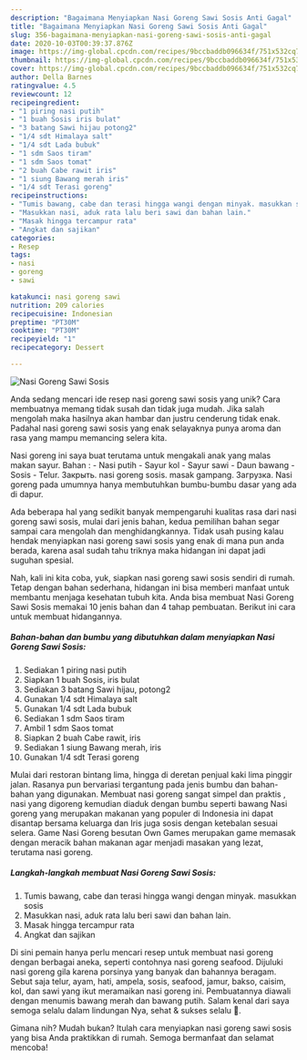 ```yaml
---
description: "Bagaimana Menyiapkan Nasi Goreng Sawi Sosis Anti Gagal"
title: "Bagaimana Menyiapkan Nasi Goreng Sawi Sosis Anti Gagal"
slug: 356-bagaimana-menyiapkan-nasi-goreng-sawi-sosis-anti-gagal
date: 2020-10-03T00:39:37.876Z
image: https://img-global.cpcdn.com/recipes/9bccbaddb096634f/751x532cq70/nasi-goreng-sawi-sosis-foto-resep-utama.jpg
thumbnail: https://img-global.cpcdn.com/recipes/9bccbaddb096634f/751x532cq70/nasi-goreng-sawi-sosis-foto-resep-utama.jpg
cover: https://img-global.cpcdn.com/recipes/9bccbaddb096634f/751x532cq70/nasi-goreng-sawi-sosis-foto-resep-utama.jpg
author: Della Barnes
ratingvalue: 4.5
reviewcount: 12
recipeingredient:
- "1 piring nasi putih"
- "1 buah Sosis iris bulat"
- "3 batang Sawi hijau potong2"
- "1/4 sdt Himalaya salt"
- "1/4 sdt Lada bubuk"
- "1 sdm Saos tiram"
- "1 sdm Saos tomat"
- "2 buah Cabe rawit iris"
- "1 siung Bawang merah iris"
- "1/4 sdt Terasi goreng"
recipeinstructions:
- "Tumis bawang, cabe dan terasi hingga wangi dengan minyak. masukkan sosis"
- "Masukkan nasi, aduk rata lalu beri sawi dan bahan lain."
- "Masak hingga tercampur rata"
- "Angkat dan sajikan"
categories:
- Resep
tags:
- nasi
- goreng
- sawi

katakunci: nasi goreng sawi 
nutrition: 209 calories
recipecuisine: Indonesian
preptime: "PT30M"
cooktime: "PT30M"
recipeyield: "1"
recipecategory: Dessert

---
```



![Nasi Goreng Sawi Sosis](https://img-global.cpcdn.com/recipes/9bccbaddb096634f/751x532cq70/nasi-goreng-sawi-sosis-foto-resep-utama.jpg)

Anda sedang mencari ide resep nasi goreng sawi sosis yang unik? Cara membuatnya memang tidak susah dan tidak juga mudah. Jika salah mengolah maka hasilnya akan hambar dan justru cenderung tidak enak. Padahal nasi goreng sawi sosis yang enak selayaknya punya aroma dan rasa yang mampu memancing selera kita.

Nasi goreng ini saya buat terutama untuk mengakali anak yang malas makan sayur. Bahan : - Nasi putih - Sayur kol - Sayur sawi - Daun bawang - Sosis - Telur. Закрыть. nasi goreng sosis. masak gampang. Загрузка. Nasi goreng pada umumnya hanya membutuhkan bumbu-bumbu dasar yang ada di dapur.

Ada beberapa hal yang sedikit banyak mempengaruhi kualitas rasa dari nasi goreng sawi sosis, mulai dari jenis bahan, kedua pemilihan bahan segar sampai cara mengolah dan menghidangkannya. Tidak usah pusing kalau hendak menyiapkan nasi goreng sawi sosis yang enak di mana pun anda berada, karena asal sudah tahu triknya maka hidangan ini dapat jadi suguhan spesial.


Nah, kali ini kita coba, yuk, siapkan nasi goreng sawi sosis sendiri di rumah. Tetap dengan bahan sederhana, hidangan ini bisa memberi manfaat untuk membantu menjaga kesehatan tubuh kita. Anda bisa membuat Nasi Goreng Sawi Sosis memakai 10 jenis bahan dan 4 tahap pembuatan. Berikut ini cara untuk membuat hidangannya.

<!--inarticleads1-->

##### Bahan-bahan dan bumbu yang dibutuhkan dalam menyiapkan Nasi Goreng Sawi Sosis:

1. Sediakan 1 piring nasi putih
1. Siapkan 1 buah Sosis, iris bulat
1. Sediakan 3 batang Sawi hijau, potong2
1. Gunakan 1/4 sdt Himalaya salt
1. Gunakan 1/4 sdt Lada bubuk
1. Sediakan 1 sdm Saos tiram
1. Ambil 1 sdm Saos tomat
1. Siapkan 2 buah Cabe rawit, iris
1. Sediakan 1 siung Bawang merah, iris
1. Gunakan 1/4 sdt Terasi goreng


Mulai dari restoran bintang lima, hingga di deretan penjual kaki lima pinggir jalan. Rasanya pun bervariasi tergantung pada jenis bumbu dan bahan-bahan yang digunakan. Membuat nasi goreng sangat simpel dan praktis , nasi yang digoreng kemudian diaduk dengan bumbu seperti bawang Nasi goreng yang merupakan makanan yang populer di Indonesia ini dapat disantap bersama keluarga dan Iris juga sosis dengan ketebalan sesuai selera. Game Nasi Goreng besutan Own Games merupakan game memasak dengan meracik bahan makanan agar menjadi masakan yang lezat, terutama nasi goreng. 

<!--inarticleads2-->

##### Langkah-langkah membuat Nasi Goreng Sawi Sosis:

1. Tumis bawang, cabe dan terasi hingga wangi dengan minyak. masukkan sosis
1. Masukkan nasi, aduk rata lalu beri sawi dan bahan lain.
1. Masak hingga tercampur rata
1. Angkat dan sajikan


Di sini pemain hanya perlu mencari resep untuk membuat nasi goreng dengan berbagai aneka, seperti contohnya nasi goreng seafood. Dijuluki nasi goreng gila karena porsinya yang banyak dan bahannya beragam. Sebut saja telur, ayam, hati, ampela, sosis, seafood, jamur, bakso, caisim, kol, dan sawi yang ikut meramaikan nasi goreng ini. Pembuatannya diawali dengan menumis bawang merah dan bawang putih. Salam kenal dari saya semoga selalu dalam lindungan Nya, sehat &amp; sukses selalu 🙏. 

Gimana nih? Mudah bukan? Itulah cara menyiapkan nasi goreng sawi sosis yang bisa Anda praktikkan di rumah. Semoga bermanfaat dan selamat mencoba!
